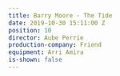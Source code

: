 ```yaml
---
title: Barry Moore - The Tide
date: 2019-10-30 15:11:00 Z
position: 10
director: Aube Perrie
production-company: Friend
equipment: Arri Amira
is-shown: false
---
```


